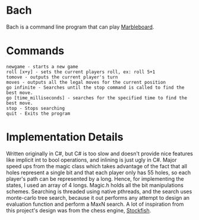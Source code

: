 # Bach
Bach is a command line program that can play [Marbleboard](https://github.com/ajosg/MarbleBoardGame). 

# Commands
```
newgame - starts a new game
roll [x+y] - sets the current players roll, ex: roll 5+1
tomove - outputs the current player's turn
moves - outputs all the legal moves for the current position
go infinite - Searches until the stop command is called to find the best move.
go [time_milliseconds] - searches for the specified time to find the best move.
stop - Stops searching
quit - Exits the program
```

# Implementation Details
Written originally in C#, but C# is too slow and doesn't provide nice features like implicit int to bool operations, and inlining is just ugly in C#. Major speed ups from the magic class which takes advantage of the fact that all holes represent a single bit and that each player only has 55 holes, so each player's path can be represented by a long. Hence, for implementing the states, I used an array of 4 longs. Magic.h holds all the bit manipulations schemes. Searching is threaded using native pthreads, and the search uses monte-carlo tree search, because it out performs any attempt to design an evaluation function and perform a MaxN search. A lot of inspiration from this project's design was from the chess engine, [Stockfish](https://github.com/official-stockfish).
